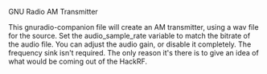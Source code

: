 GNU Radio AM Transmitter

This gnuradio-companion file will create an AM transmitter, using a wav file for the source.
Set the audio_sample_rate variable to match the bitrate of the audio file.
You can adjust the audio gain, or disable it completely.
The frequency sink isn't required. The only reason it's there is to give an idea of what would be coming out of the HackRF.
